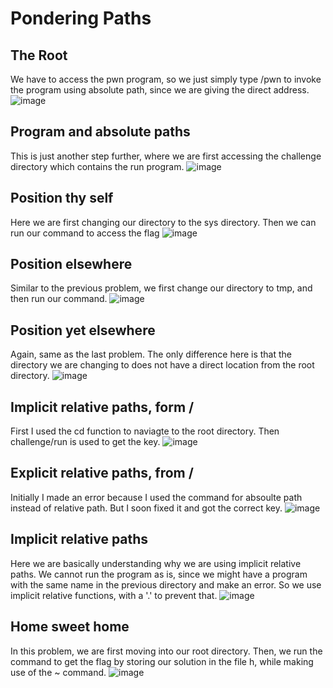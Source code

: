 # Pondering Paths

## The Root

We have to access the pwn program, so we just simply type /pwn to invoke the program using absolute path, since we are giving the direct address.
![image](https://github.com/user-attachments/assets/b6709ce2-8f3f-4048-b0c2-9ab592492b64)

## Program and absolute paths

This is just another step further, where we are first accessing the challenge directory which contains the run program.
![image](https://github.com/user-attachments/assets/60dbec32-6ddb-4501-84fa-9074c6bdd99a)

## Position thy self

Here we are first changing our directory to the sys directory. Then we can run our command to access the flag
![image](https://github.com/user-attachments/assets/3d8ffdef-8d8a-4561-87f1-000ace29f70a)

## Position elsewhere

Similar to the previous problem, we first change our directory to tmp, and then run our command.
![image](https://github.com/user-attachments/assets/fda61351-09f1-4c32-a2cd-160e6fe69273)

## Position yet elsewhere

Again, same as the last problem. The only difference here is that the directory we are changing to does not have a direct location from the root directory.
![image](https://github.com/user-attachments/assets/b3e88d55-af8a-4bb0-bfeb-36c3533c039c)

## Implicit relative paths, form /

First I used the cd function to naviagte to the root directory. Then challenge/run is used to get the key.
![image](https://github.com/user-attachments/assets/3edd14c4-5184-46ca-b476-cff1824a203a)

## Explicit relative paths, from /

Initially I made an error because I used the command for absoulte path instead of relative path. But I soon fixed it and got the correct key.
![image](https://github.com/user-attachments/assets/7ca90f4f-f145-4710-a371-c91c829da454)

## Implicit relative paths

Here we are basically understanding why we are using implicit relative paths. We cannot run the program as is, since we might have a program with the same name in the previous directory and make an error. So we use implicit relative functions, with a '.' to prevent that.
![image](https://github.com/user-attachments/assets/b33e629c-de70-4bc0-8e2b-1bffb52c8586)

## Home sweet home

In this problem, we are first moving into our root directory. Then, we run the command to get the flag by storing our solution in the file h, while making use of the ~ command.
![image](https://github.com/user-attachments/assets/64f12449-bfde-45fe-88c7-0a9e9ca0e8a2)


